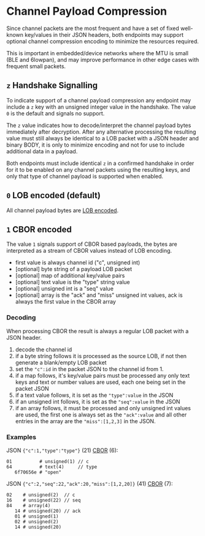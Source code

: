 # Channel Payload Compression

Since channel packets are the most frequent and have a set of fixed well-known key/values in their JSON headers, both endpoints may support optional channel compression encoding to minimize the resources required.

This is important in embedded/device networks where the MTU is small (BLE and 6lowpan), and may improve performance in other edge cases with frequent small packets.

## `z` Handshake Signalling

To indicate support of a channel payload compression any endpoint may include a `z` key with an unsigned integer value in the handshake.  The value `0` is the default and signals no support.

The `z` value indicates how to decode/interpret the channel payload bytes immediately after decryption.  After any alternative processing the resulting value must still always be identical to a LOB packet with a JSON header and binary BODY, it is only to minimize encoding and not for use to include additional data in a payload.

Both endpoints must include identical `z` in a confirmed handshake in order for it to be enabled on any channel packets using the resulting keys, and only that type of channel payload is supported when enabled.

## `0` LOB encoded (default)

All channel payload bytes are [LOB encoded](../lob).

## `1` CBOR encoded

The value `1` signals support of CBOR based payloads, the bytes are interpreted as a stream of CBOR values instead of LOB encoding.

* first value is always channel id ("c", unsigned int)
* [optional] byte string of a payload LOB packet
* [optional] map of additional key/value pairs
* [optional] text value is the "type" string value
* [optional] unsigned int is a "seq" value
* [optional] array is the "ack" and "miss" unsigned int values, ack is always the first value in the CBOR array

### Decoding

When processing CBOR the result is always a regular LOB packet with a JSON header.

1. decode the channel id
2. if a byte string follows it is processed as the source LOB, if not then generate a blank/empty LOB packet
3. set the `"c":id` in the packet JSON to the channel id from 1.
4. if a map follows, it's key/value pairs must be processed any only text keys and text or number values are used, each one being set in the packet JSON
5. if a text value follows, it is set as the `"type":value` in the JSON
6. if an unsigned int follows, it is set as the `"seq":value` in the JSON
7. if an array follows, it must be processed and only unsigned int values are used, the first one is always set as the `"ack":value` and all other entries in the array are the `"miss":[1,2,3]` in the JSON.

### Examples

JSON `{"c":1,"type":"type"}` (21) [CBOR](http://cbor.me/?diag=[1,%22open%22]) (6):
```
01          # unsigned(1) // c
64          # text(4)     // type
   6f70656e # "open"
```

JSON `{"c":2,"seq":22,"ack":20,"miss":[1,2,20]}` (41) [CBOR](http://cbor.me/?diag=[2,22,[20,1,2,20]]) (7):
```
02    # unsigned(2)  // c
16    # unsigned(22) // seq
84    # array(4)
   14 # unsigned(20) // ack
   01 # unsigned(1)
   02 # unsigned(2)
   14 # unsigned(20)
```

